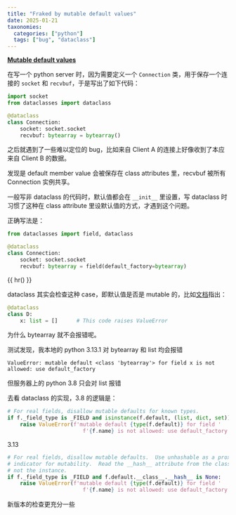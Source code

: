 ```yaml
---
title: "Fraked by mutable default values"
date: 2025-01-21
taxonomies:
  categories: ["python"]
  tags: ["bug", "dataclass"]
---
```


**[Mutable default values](https://docs.python.org/3/library/dataclasses.html#mutable-default-values)**

在写一个 python server 时，因为需要定义一个 `Connection` 类，用于保存一个连接的 `socket` 和 `recvbuf`，于是写出了如下代码：

```python
import socket
from dataclasses import dataclass

@dataclass
class Connection:
    socket: socket.socket
    recvbuf: bytearray = bytearray()
```

之后就遇到了一些难以定位的 bug，比如来自 Client A 的连接上好像收到了本应来自 Client B 的数据。

发现是 default member value 会被保存在 class attributes 里，recvbuf 被所有 Connection 实例共享。

一般写非 dataclass 的代码时，默认值都会在 `__init__` 里设置，写 dataclass 时习惯了这种在 class attribute 里设默认值的方式，才遇到这个问题。

正确写法是：

```python
from dataclasses import field, dataclass

@dataclass
class Connection:
    socket: socket.socket
    recvbuf: bytearray = field(default_factory=bytearray)
```

{{ hr() }}

dataclass 其实会检查这种 case，即默认值是否是 mutable 的，比如[文档](https://docs.python.org/3/library/dataclasses.html#mutable-default-values)指出：

```python
@dataclass
class D:
    x: list = []      # This code raises ValueError
```

为什么 bytearray 就不会报错呢。

测试发现，我本地的 python 3.13.1 对 bytearray 和 list 均会报错
```
ValueError: mutable default <class 'bytearray'> for field x is not allowed: use default_factory
```

但服务器上的 python 3.8 只会对 list 报错

去看 dataclass 的实现，3.8 的逻辑是：
```python
# For real fields, disallow mutable defaults for known types.
if f._field_type is _FIELD and isinstance(f.default, (list, dict, set)):
    raise ValueError(f'mutable default {type(f.default)} for field '
                        f'{f.name} is not allowed: use default_factory')
```

3.13
```python
# For real fields, disallow mutable defaults.  Use unhashable as a proxy
# indicator for mutability.  Read the __hash__ attribute from the class,
# not the instance.
if f._field_type is _FIELD and f.default.__class__.__hash__ is None:
    raise ValueError(f'mutable default {type(f.default)} for field '
                        f'{f.name} is not allowed: use default_factory')
```

新版本的检查更充分一些
